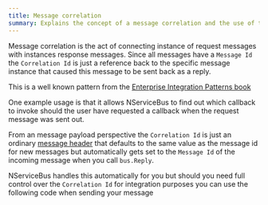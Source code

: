 ```yaml
---
title: Message correlation
summary: Explains the concept of a message correlation and the use of the correlation id header
---
```


Message correlation is the act of connecting instance of request messages with instances response messages. Since all messages have a `Message Id` the `Correlation Id` is just a reference back to the specific message instance that caused this message to be sent back as a reply.

This is a well known pattern from the [Enterprise Integration Patterns book](http://www.enterpriseintegrationpatterns.com/patterns/messaging/CorrelationIdentifier.html)

One example usage is that it allows NServiceBus to find out which callback to invoke should the user have requested a callback when the request message was sent out.

From an message payload perspective the `Correlation Id` is just an ordinary [message header](/nservicebus/messaging/headers.md) that defaults to the same value as the message id for new messages but automatically gets set to the `Message Id` of the incoming message when you call `bus.Reply`.

NServiceBus handles this automatically for you but should you need full control over the `Correlation Id` for integration purposes you can use the following code when sending your message

<!-- import custom-correlationid -->